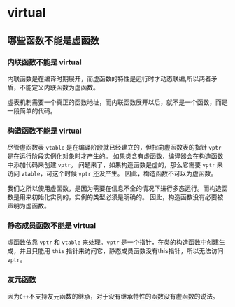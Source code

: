# virtual

## 哪些函数不能是虚函数

### 内联函数不能是 virtual

内联函数是在编译时期展开，而虚函数的特性是运行时才动态联编,所以两者矛盾，不能定义内联函数为虚函数。

虚表机制需要一个真正的函数地址，而内联函数展开以后，就不是一个函数，而是一段简单的代码。

### 构造函数不能是 virtual

尽管虚函数表 `vtable` 是在编译阶段就已经建立的，但指向虚函数表的指针 `vptr` 是在运行阶段实例化对象时才产生的。 如果类含有虚函数，编译器会在构造函数中添加代码来创建 `vptr`。 问题来了，如果构造函数是虚的，那么它需要 `vptr` 来访问 `vtable`，可这个时候 `vptr` 还没产生。 因此，构造函数不可以为虚函数。

我们之所以使用虚函数，是因为需要在信息不全的情况下进行多态运行。而构造函数是用来初始化实例的，实例的类型必须是明确的。 因此，构造函数没有必要被声明为虚函数。

### 静态成员函数不能是 virtual

虚函数依靠 `vptr` 和 `vtable` 来处理。`vptr` 是一个指针，在类的构造函数中创建生成，并且只能用 `this` 指针来访问它，静态成员函数没有this指针，所以无法访问 `vptr`。

### 友元函数

因为`C++`不支持友元函数的继承，对于没有继承特性的函数没有虚函数的说法。